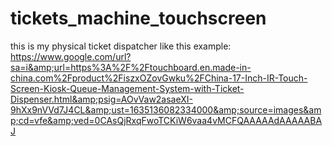 # tickets_machine_touchscreen
this is my physical ticket dispatcher like this example: https://www.google.com/url?sa=i&amp;url=https%3A%2F%2Ftouchboard.en.made-in-china.com%2Fproduct%2FiszxOZovGwku%2FChina-17-Inch-IR-Touch-Screen-Kiosk-Queue-Management-System-with-Ticket-Dispenser.html&amp;psig=AOvVaw2asaeXI-9hXx9nVVd7J4CL&amp;ust=1635136082334000&amp;source=images&amp;cd=vfe&amp;ved=0CAsQjRxqFwoTCKiW6vaa4vMCFQAAAAAdAAAAABAJ

